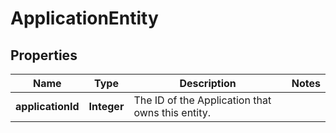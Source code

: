 

# ApplicationEntity

## Properties

Name | Type | Description | Notes
------------ | ------------- | ------------- | -------------
**applicationId** | **Integer** | The ID of the Application that owns this entity. | 



